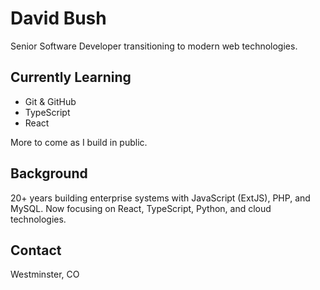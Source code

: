 # David Bush

Senior Software Developer transitioning to modern web technologies.

## Currently Learning
- Git & GitHub
- TypeScript
- React

More to come as I build in public.

## Background
20+ years building enterprise systems with JavaScript (ExtJS), PHP, and MySQL.
Now focusing on React, TypeScript, Python, and cloud technologies.

## Contact
Westminster, CO